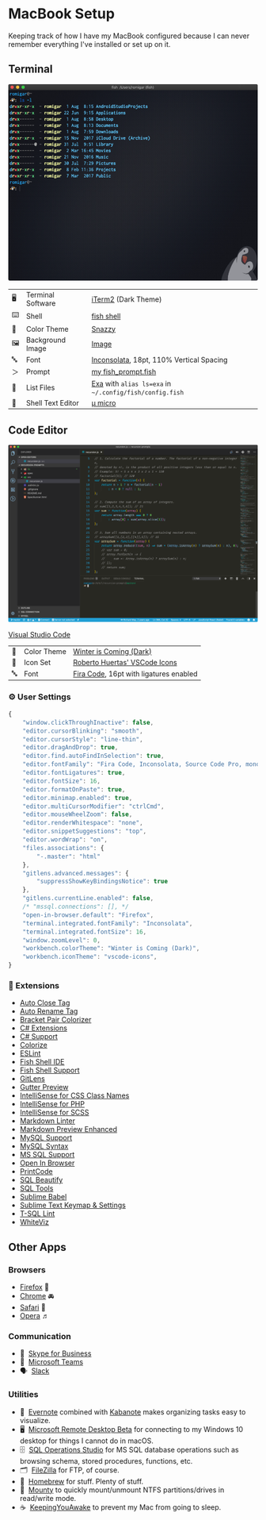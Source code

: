 # MacBook Setup

Keeping track of how I have my MacBook configured because I can never remember everything I've installed or set up on it.

## Terminal

![Terminal Screenshot](./images/iterm.png)


|    |                  |       |
|----|------------------|-------|
| 🖥 | Terminal Software| [iTerm2](https://www.iterm2.com) (Dark Theme)
| ⌨️ | Shell            | [fish shell](https://fishshell.com)
| 🎨 | Color Theme      | [Snazzy](https://github.com/sindresorhus/iterm2-snazzy)
| 🖼 | Background Image | [Image](./images/carbon_fiber_penguin.png)
| 🔤 | Font             | [Inconsolata](https://fonts.google.com/specimen/Inconsolata), 18pt, 110% Vertical Spacing
| ＞ | Prompt            | [my fish_prompt.fish](https://github.com/aromig/dotfiles/blob/master/fish/functions/fish_prompt.fish)
| 📂 | List Files       | [Exa](https://github.com/ogham/exa) with `alias ls=exa` in `~/.config/fish/config.fish`
| 📝 | Shell Text Editor| [µ micro](https://github.com/zyedidia/micro)

## Code Editor

![VS Code Screenshot](./images/vscode.png)

[Visual Studio Code](https://code.visualstudio.com)

|    |                  |       |
|----|------------------|-------|
| 🎨 | Color Theme      | [Winter is Coming (Dark)](https://marketplace.visualstudio.com/items?itemName=johnpapa.winteriscoming)
| 🐧 | Icon Set         | [Roberto Huertas' VSCode Icons](https://marketplace.visualstudio.com/items?itemName=robertohuertasm.vscode-icons)
| 🔤 | Font             | [Fira Code](https://github.com/tonsky/FiraCode), 16pt with ligatures enabled

### ⚙️ User Settings

```javascript
{
    "window.clickThroughInactive": false,
    "editor.cursorBlinking": "smooth",
    "editor.cursorStyle": "line-thin",
    "editor.dragAndDrop": true,
    "editor.find.autoFindInSelection": true,
    "editor.fontFamily": "Fira Code, Inconsolata, Source Code Pro, monospace",
    "editor.fontLigatures": true,
    "editor.fontSize": 16,
    "editor.formatOnPaste": true,
    "editor.minimap.enabled": true,
    "editor.multiCursorModifier": "ctrlCmd",
    "editor.mouseWheelZoom": false,
    "editor.renderWhitespace": "none",
    "editor.snippetSuggestions": "top",
    "editor.wordWrap": "on",
    "files.associations": {
        "-.master": "html"
    },
    "gitlens.advanced.messages": {
        "suppressShowKeyBindingsNotice": true
    },
    "gitlens.currentLine.enabled": false,
    /* "mssql.connections": [], */
    "open-in-browser.default": "Firefox",
    "terminal.integrated.fontFamily": "Inconsolata",
    "terminal.integrated.fontSize": 16,
    "window.zoomLevel": 0,
    "workbench.colorTheme": "Winter is Coming (Dark)",
    "workbench.iconTheme": "vscode-icons",
}
```

### 🔌 Extensions

- [Auto Close Tag](https://marketplace.visualstudio.com/items?itemName=formulahendry.auto-close-tag)
- [Auto Rename Tag](https://marketplace.visualstudio.com/items?itemName=formulahendry.auto-rename-tag)
- [Bracket Pair Colorizer](https://marketplace.visualstudio.com/items?itemName=CoenraadS.bracket-pair-colorizer)
- [C# Extensions](https://marketplace.visualstudio.com/items?itemName=jchannon.csharpextensions)
- [C# Support](https://marketplace.visualstudio.com/items?itemName=ms-vscode.csharp)
- [Colorize](https://marketplace.visualstudio.com/items?itemName=kamikillerto.vscode-colorize)
- [ESLint](https://marketplace.visualstudio.com/items?itemName=dbaeumer.vscode-eslint)
- [Fish Shell IDE](https://marketplace.visualstudio.com/items?itemName=lunaryorn.fish-ide)
- [Fish Shell Support](https://marketplace.visualstudio.com/items?itemName=TeddyDD.fish)
- [GitLens](https://marketplace.visualstudio.com/items?itemName=eamodio.gitlens)
- [Gutter Preview](https://marketplace.visualstudio.com/items?itemName=kisstkondoros.vscode-gutter-preview)
- [IntelliSense for CSS Class Names](https://marketplace.visualstudio.com/items?itemName=Zignd.html-css-class-completion)
- [IntelliSense for PHP](https://marketplace.visualstudio.com/items?itemName=felixfbecker.php-intellisense)
- [IntelliSense for SCSS](https://marketplace.visualstudio.com/items?itemName=mrmlnc.vscode-scss)
- [Markdown Linter](https://marketplace.visualstudio.com/items?itemName=DavidAnson.vscode-markdownlint)
- [Markdown Preview Enhanced](https://marketplace.visualstudio.com/items?itemName=shd101wyy.markdown-preview-enhanced)
- [MySQL Support](https://marketplace.visualstudio.com/items?itemName=formulahendry.vscode-mysql)
- [MySQL Syntax](https://marketplace.visualstudio.com/items?itemName=jakebathman.mysql-syntax)
- [MS SQL Support](https://marketplace.visualstudio.com/items?itemName=ms-mssql.mssql)
- [Open In Browser](https://marketplace.visualstudio.com/items?itemName=techer.open-in-browser)
- [PrintCode](https://marketplace.visualstudio.com/items?itemName=nobuhito.printcode)
- [SQL Beautify](https://marketplace.visualstudio.com/items?itemName=sensourceinc.vscode-sql-beautify)
- [SQL Tools](https://marketplace.visualstudio.com/items?itemName=mtxr.sqltools)
- [Sublime Babel](https://marketplace.visualstudio.com/items?itemName=joshpeng.sublime-babel-vscode)
- [Sublime Text Keymap & Settings](https://marketplace.visualstudio.com/items?itemName=ms-vscode.sublime-keybindings)
- [T-SQL Lint](https://marketplace.visualstudio.com/items?itemName=tsqllint.tsqllint)
- [WhiteViz](https://marketplace.visualstudio.com/items?itemName=spywhere.whiteviz)

## Other Apps

### Browsers

- [Firefox](https://www.mozilla.org/en-US/firefox/new/) 🦊
- [Chrome](https://www.google.com/chrome/) 🚘
- [Safari](https://www.apple.com/safari/) 🦁
- [Opera](https://www.opera.com/) ♬

### Communication

- 💬 &nbsp;[Skype for Business](https://www.microsoft.com/en-us/download/details.aspx?id=54108)
- 💼 &nbsp;[Microsoft Teams](https://products.office.com/en-us/microsoft-teams/group-chat-software)
- 🗣 &nbsp;[Slack](https://www.google.com/url?sa=t&rct=j&q=&esrc=s&source=web&cd=3&cad=rja&uact=8&ved=2ahUKEwi9zcHQh8zcAhVFKqwKHd0VBJ4QjBAwAnoECAMQDQ&url=https%3A%2F%2Fslack.com%2Fdownloads%2Fosx&usg=AOvVaw3NrsHpKA1Xj4KjSR7e0Jpk)

### Utilities

- 📗 &nbsp;[Evernote](https://www.evernote.com) combined with [Kabanote](https://www.kanbanote.com) makes organizing tasks easy to visualize.
- 🖥 &nbsp;[Microsoft Remote Desktop Beta](https://www.google.com/url?sa=t&rct=j&q=&esrc=s&source=web&cd=4&cad=rja&uact=8&ved=2ahUKEwjx2aSVgczcAhUMHqwKHZz-BDcQFjADegQIAxAB&url=https%3A%2F%2Frink.hockeyapp.net%2Fapps%2F5e0c144289a51fca2d3bfa39ce7f2b06%2F&usg=AOvVaw0uwTXKscOh-IrYbWsguK2t) for connecting to my Windows 10 desktop for things I cannot do in macOS.
- 🗄 &nbsp;[SQL Operations Studio](https://docs.microsoft.com/en-us/sql/sql-operations-studio/download?view=sql-server-2017) for MS SQL database operations such as browsing schema, stored procedures, functions, etc.
- 🗂 &nbsp;[FileZilla](https://filezilla-project.org) for FTP, of course.
- 🍺 &nbsp;[Homebrew](https://brew.sh/) for stuff. Plenty of stuff.
- 💾 &nbsp;[Mounty](http://enjoygineering.com/mounty/) to quickly mount/unmount NTFS partitions/drives in read/write mode.
- ☕️ &nbsp;[KeepingYouAwake](https://github.com/newmarcel/KeepingYouAwake) to prevent my Mac from going to sleep.